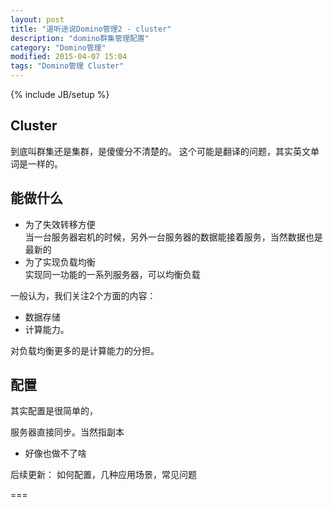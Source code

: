 ```yaml
---
layout: post
title: "道听途说Domino管理2 - cluster"
description: "domino群集管理配置"
category: "Domino管理"
modified: 2015-04-07 15:04
tags: "Domino管理 Cluster"
---
```

{% include JB/setup %}

## Cluster

   到底叫群集还是集群，是傻傻分不清楚的。
   这个可能是翻译的问题，其实英文单词是一样的。

## 能做什么

   * 为了失效转移方便  
   	当一台服务器宕机的时候，另外一台服务器的数据能接着服务，当然数据也是最新的
   * 为了实现负载均衡   
    实现同一功能的一系列服务器，可以均衡负载

   一般认为，我们关注2个方面的内容：  
   
   * 数据存储
   * 计算能力。
   
   对负载均衡更多的是计算能力的分担。

## 配置
   其实配置是很简单的，   
   
   服务器直接同步。当然指副本
   * 好像也做不了啥
   
   后续更新：
   如何配置，几种应用场景，常见问题
   
   ===